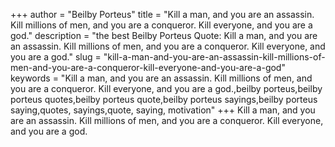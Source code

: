 +++
author = "Beilby Porteus"
title = "Kill a man, and you are an assassin. Kill millions of men, and you are a conqueror. Kill everyone, and you are a god."
description = "the best Beilby Porteus Quote: Kill a man, and you are an assassin. Kill millions of men, and you are a conqueror. Kill everyone, and you are a god."
slug = "kill-a-man-and-you-are-an-assassin-kill-millions-of-men-and-you-are-a-conqueror-kill-everyone-and-you-are-a-god"
keywords = "Kill a man, and you are an assassin. Kill millions of men, and you are a conqueror. Kill everyone, and you are a god.,beilby porteus,beilby porteus quotes,beilby porteus quote,beilby porteus sayings,beilby porteus saying,quotes, sayings,quote, saying, motivation"
+++
Kill a man, and you are an assassin. Kill millions of men, and you are a conqueror. Kill everyone, and you are a god.
